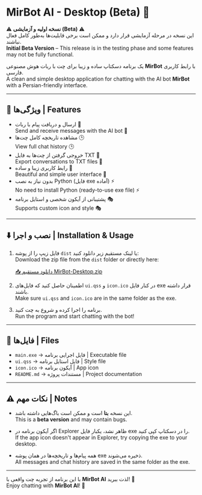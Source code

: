 # MirBot AI - Desktop (Beta) 🚀

⚠️ **نسخه اولیه و آزمایشی (Beta)** ⚠️  
این نسخه در مرحله آزمایشی قرار دارد و ممکن است برخی قابلیت‌ها به‌طور کامل فعال نباشند.  
**Initial Beta Version** – This release is in the testing phase and some features may not be fully functional.

یک برنامه دسکتاپ ساده و زیبا برای چت با ربات هوش مصنوعی **MirBot** با رابط کاربری فارسی.  
A clean and simple desktop application for chatting with the AI bot **MirBot** with a Persian-friendly interface.

---

## 🎯 ویژگی‌ها | Features

- ارسال و دریافت پیام با ربات 🤖  
  Send and receive messages with the AI bot 🤖
- مشاهده تاریخچه کامل چت‌ها 🕒  
  View full chat history 🕒
- خروجی گرفتن از چت‌ها به فایل TXT 📄  
  Export conversations to TXT files 📄
- رابط کاربری زیبا و ساده 🎨  
  Beautiful and simple user interface 🎨
- بدون نیاز به نصب Python (فایل exe آماده) ⚡  
  No need to install Python (ready-to-use exe file) ⚡
- پشتیبانی از آیکون شخصی و استایل برنامه 🎭  
  Supports custom icon and style 🎭

---

## ⬇️ نصب و اجرا | Installation & Usage

1. فایل زیپ را از پوشه `dist` یا لینک مستقیم زیر دانلود کنید:  
   Download the zip file from the `dist` folder or directly here:  

   [📥 دانلود مستقیم MirBot-Desktop.zip](https://drive.google.com/uc?export=download&id=1fodTK9vo6KXOBm0yQZBaSvPlC2H46o97)

2. اطمینان حاصل کنید که فایل‌های `ui.qss` و `icon.ico` در کنار فایل exe قرار داشته باشند.  
   Make sure `ui.qss` and `icon.ico` are in the same folder as the exe.  

3. برنامه را اجرا کرده و شروع به چت کنید.  
   Run the program and start chatting with the bot!  

---

## 📂 فایل‌ها | Files

- `main.exe` → فایل اجرایی برنامه | Executable file  
- `ui.qss` → فایل استایل برنامه | Style file  
- `icon.ico` → آیکون برنامه | App icon  
- `README.md` → مستندات پروژه | Project documentation  

---

## ⚠️ نکات مهم | Notes

- این نسخه **بتا** است و ممکن است باگ‌هایی داشته باشد.  
  This is a **beta version** and may contain bugs.  

- اگر آیکون برنامه در Explorer ظاهر نشد، یکبار فایل exe را در دسکتاپ کپی کنید.  
  If the app icon doesn't appear in Explorer, try copying the exe to your desktop.  

- همه پیام‌ها و تاریخچه‌ها در همان پوشه exe ذخیره می‌شوند.  
  All messages and chat history are saved in the same folder as the exe.  

---

با این برنامه از تجربه چت واقعی با **MirBot AI** لذت ببرید! 🚀  
Enjoy chatting with **MirBot AI**! 🚀
